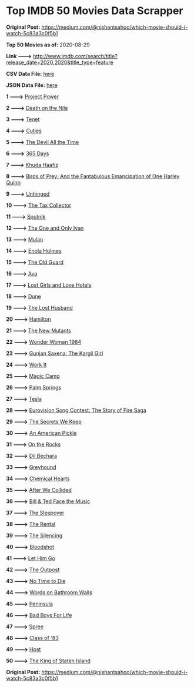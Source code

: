 # Top IMDB 50 Movies Data Scrapper

**Original Post:** https://medium.com/@nishantsahoo/which-movie-should-i-watch-5c83a3c0f5b1

**Top 50 Movies as of:** 2020-08-29

**Link --->** http://www.imdb.com/search/title?release_date=2020,2020&title_type=feature

**CSV Data File:** [here](/Data/data.csv)

**JSON Data File:** [here](/Data/data.json)

**1 --->** [Project Power](https://www.imdb.com/title/tt7550000/?ref_=adv_li_tt)

**2 --->** [Death on the Nile](https://www.imdb.com/title/tt7657566/?ref_=adv_li_tt)

**3 --->** [Tenet](https://www.imdb.com/title/tt6723592/?ref_=adv_li_tt)

**4 --->** [Cuties](https://www.imdb.com/title/tt9196192/?ref_=adv_li_tt)

**5 --->** [The Devil All the Time](https://www.imdb.com/title/tt7395114/?ref_=adv_li_tt)

**6 --->** [365 Days](https://www.imdb.com/title/tt10886166/?ref_=adv_li_tt)

**7 --->** [Khuda Haafiz](https://www.imdb.com/title/tt7363104/?ref_=adv_li_tt)

**8 --->** [Birds of Prey: And the Fantabulous Emancipation of One Harley Quinn](https://www.imdb.com/title/tt7713068/?ref_=adv_li_tt)

**9 --->** [Unhinged](https://www.imdb.com/title/tt10059518/?ref_=adv_li_tt)

**10 --->** [The Tax Collector](https://www.imdb.com/title/tt8461224/?ref_=adv_li_tt)

**11 --->** [Sputnik](https://www.imdb.com/title/tt11905962/?ref_=adv_li_tt)

**12 --->** [The One and Only Ivan](https://www.imdb.com/title/tt3661394/?ref_=adv_li_tt)

**13 --->** [Mulan](https://www.imdb.com/title/tt4566758/?ref_=adv_li_tt)

**14 --->** [Enola Holmes](https://www.imdb.com/title/tt7846844/?ref_=adv_li_tt)

**15 --->** [The Old Guard](https://www.imdb.com/title/tt7556122/?ref_=adv_li_tt)

**16 --->** [Ava](https://www.imdb.com/title/tt8784956/?ref_=adv_li_tt)

**17 --->** [Lost Girls and Love Hotels](https://www.imdb.com/title/tt0920462/?ref_=adv_li_tt)

**18 --->** [Dune](https://www.imdb.com/title/tt1160419/?ref_=adv_li_tt)

**19 --->** [The Lost Husband](https://www.imdb.com/title/tt4257940/?ref_=adv_li_tt)

**20 --->** [Hamilton](https://www.imdb.com/title/tt8503618/?ref_=adv_li_tt)

**21 --->** [The New Mutants](https://www.imdb.com/title/tt4682266/?ref_=adv_li_tt)

**22 --->** [Wonder Woman 1984](https://www.imdb.com/title/tt7126948/?ref_=adv_li_tt)

**23 --->** [Gunjan Saxena: The Kargil Girl](https://www.imdb.com/title/tt10350626/?ref_=adv_li_tt)

**24 --->** [Work It](https://www.imdb.com/title/tt10276470/?ref_=adv_li_tt)

**25 --->** [Magic Camp](https://www.imdb.com/title/tt3979300/?ref_=adv_li_tt)

**26 --->** [Palm Springs](https://www.imdb.com/title/tt9484998/?ref_=adv_li_tt)

**27 --->** [Tesla](https://www.imdb.com/title/tt5259822/?ref_=adv_li_tt)

**28 --->** [Eurovision Song Contest: The Story of Fire Saga](https://www.imdb.com/title/tt8580274/?ref_=adv_li_tt)

**29 --->** [The Secrets We Keep](https://www.imdb.com/title/tt9252488/?ref_=adv_li_tt)

**30 --->** [An American Pickle](https://www.imdb.com/title/tt9059704/?ref_=adv_li_tt)

**31 --->** [On the Rocks](https://www.imdb.com/title/tt9606374/?ref_=adv_li_tt)

**32 --->** [Dil Bechara](https://www.imdb.com/title/tt8110330/?ref_=adv_li_tt)

**33 --->** [Greyhound](https://www.imdb.com/title/tt6048922/?ref_=adv_li_tt)

**34 --->** [Chemical Hearts](https://www.imdb.com/title/tt5843876/?ref_=adv_li_tt)

**35 --->** [After We Collided](https://www.imdb.com/title/tt10362466/?ref_=adv_li_tt)

**36 --->** [Bill & Ted Face the Music](https://www.imdb.com/title/tt1086064/?ref_=adv_li_tt)

**37 --->** [The Sleepover](https://www.imdb.com/title/tt10888708/?ref_=adv_li_tt)

**38 --->** [The Rental](https://www.imdb.com/title/tt10003008/?ref_=adv_li_tt)

**39 --->** [The Silencing](https://www.imdb.com/title/tt7149730/?ref_=adv_li_tt)

**40 --->** [Bloodshot](https://www.imdb.com/title/tt1634106/?ref_=adv_li_tt)

**41 --->** [Let Him Go](https://www.imdb.com/title/tt9340860/?ref_=adv_li_tt)

**42 --->** [The Outpost](https://www.imdb.com/title/tt3833480/?ref_=adv_li_tt)

**43 --->** [No Time to Die](https://www.imdb.com/title/tt2382320/?ref_=adv_li_tt)

**44 --->** [Words on Bathroom Walls](https://www.imdb.com/title/tt8045906/?ref_=adv_li_tt)

**45 --->** [Peninsula](https://www.imdb.com/title/tt8850222/?ref_=adv_li_tt)

**46 --->** [Bad Boys For Life](https://www.imdb.com/title/tt1502397/?ref_=adv_li_tt)

**47 --->** [Spree](https://www.imdb.com/title/tt11394332/?ref_=adv_li_tt)

**48 --->** [Class of '83](https://www.imdb.com/title/tt10230422/?ref_=adv_li_tt)

**49 --->** [Host](https://www.imdb.com/title/tt12749596/?ref_=adv_li_tt)

**50 --->** [The King of Staten Island](https://www.imdb.com/title/tt9686708/?ref_=adv_li_tt)

**Original Post:** https://medium.com/@nishantsahoo/which-movie-should-i-watch-5c83a3c0f5b1
